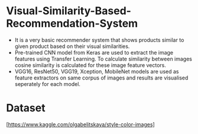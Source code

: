 # Visual-Similarity-Based-Recommendation-System
- It is a very basic recommender system that shows products similar to given product based on their visual similarities. 
- Pre-trained CNN model from Keras are used to extract the image features using Transfer Learning. To calculate similarity between images cosine similarity is calculated for these image feature vectors.
- VGG16, ResNet50, VGG19, Xception, MobileNet models are used as feature extractors on same corpus of images and results are visualised seperately for each model.

# Dataset 
[https://www.kaggle.com/olgabelitskaya/style-color-images]
